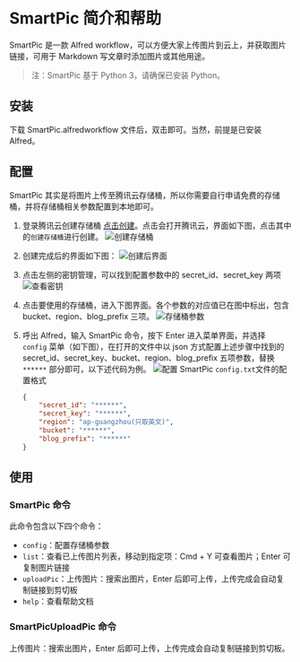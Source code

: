# SmartPic 简介和帮助

SmartPic 是一款 Alfred workflow，可以方便大家上传图片到云上，并获取图片链接，可用于 Markdown 写文章时添加图片或其他用途。

> 注：SmartPic 基于 Python 3，请确保已安装 Python。

## 安装

下载 SmartPic.alfredworkflow 文件后，双击即可。当然，前提是已安装 Alfred。

## 配置

SmartPic 其实是将图片上传至腾讯云存储桶，所以你需要自行申请免费的存储桶，并将存储桶相关参数配置到本地即可。

1. 登录腾讯云创建存储桶 [点击创建](https://console.cloud.tencent.com/cos5/bucket)。点击会打开腾讯云，界面如下图，点击其中的```创建存储桶```进行创建。
![创建存储桶](https://blog-pic-1251295613.cos.ap-guangzhou.myqcloud.com/1.png)

2. 创建完成后的界面如下图：
![创建后界面](https://blog-pic-1251295613.cos.ap-guangzhou.myqcloud.com/1550648375.032.png)

3. 点击左侧的密钥管理，可以找到配置参数中的 secret_id、secret_key 两项
![查看密钥](https://blog-pic-1251295613.cos.ap-guangzhou.myqcloud.com/1550648364.593.png)

4. 点击要使用的存储桶，进入下图界面。各个参数的对应值已在图中标出，包含 bucket、region、blog_prefix 三项。
![存储桶参数](https://blog-pic-1251295613.cos.ap-guangzhou.myqcloud.com/4.png)

5. 呼出 Alfred，输入 SmartPic 命令，按下 Enter 进入菜单界面，并选择 ```config``` 菜单（如下图），在打开的文件中以 json 方式配置上述步骤中找到的 secret_id、secret_key、bucket、region、blog_prefix 五项参数，替换 ```******``` 部分即可，以下述代码为例。
![配置 SmartPic](https://blog-pic-1251295613.cos.ap-guangzhou.myqcloud.com/1550651675.75SmartPic.png)
    ```config.txt```文件的配置格式

    ```json
    {
        "secret_id": "******",
        "secret_key": "******",
        "region": "ap-guangzhou(只取英文)",
        "bucket": "******",
        "blog_prefix": "******"
    }
    ```

## 使用

### SmartPic 命令

此命令包含以下四个命令：

- ```config```：配置存储桶参数
- ```list```：查看已上传图片列表，移动到指定项：Cmd + Y 可查看图片；Enter 可复制图片链接
- ```uploadPic```：上传图片：搜索出图片，Enter 后即可上传，上传完成会自动复制链接到剪切板
- ```help```：查看帮助文档

### SmartPicUploadPic 命令

上传图片：搜索出图片，Enter 后即可上传，上传完成会自动复制链接到剪切板。